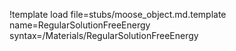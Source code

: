 !template load file=stubs/moose_object.md.template name=RegularSolutionFreeEnergy syntax=/Materials/RegularSolutionFreeEnergy